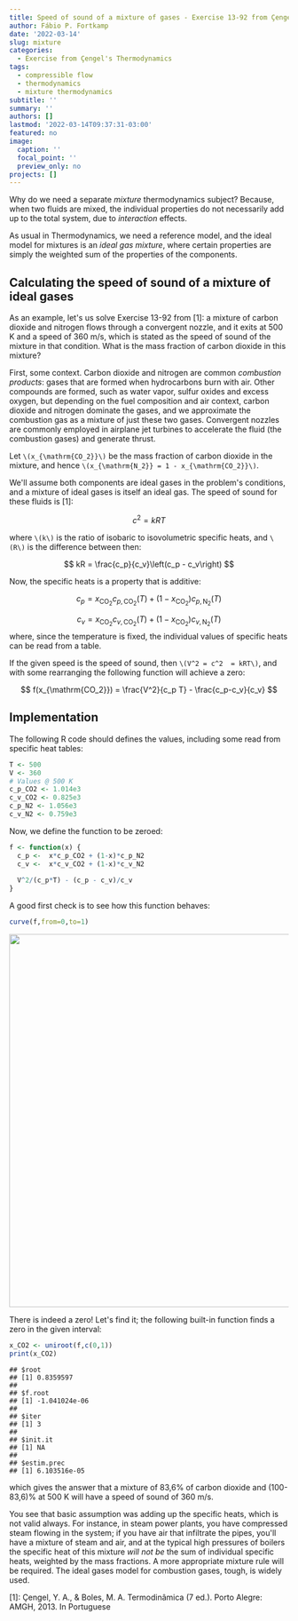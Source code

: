 ```yaml
---
title: Speed of sound of a mixture of gases - Exercise 13-92 from Çengel's Thermodynamics book (7th ed)
author: Fábio P. Fortkamp
date: '2022-03-14'
slug: mixture
categories:
  - Exercise from Çengel's Thermodynamics 
tags:
  - compressible flow
  - thermodynamics
  - mixture thermodynamics
subtitle: ''
summary: ''
authors: []
lastmod: '2022-03-14T09:37:31-03:00'
featured: no
image:
  caption: ''
  focal_point: ''
  preview_only: no
projects: []
---
```


Why do we need a separate *mixture* thermodynamics subject? Because, when two fluids are mixed, the individual properties do not necessarily add up to the total system, due to *interaction* effects.

As usual in Thermodynamics, we need a reference model, and the ideal model for mixtures is an *ideal gas mixture*, where certain properties are simply the weighted sum of the properties of the components.

## Calculating the speed of sound of a mixture of ideal gases

As an example, let's us solve Exercise 13-92 from [1]: a mixture of carbon dioxide and nitrogen flows through a convergent nozzle, and it exits at 500 K and a speed of 360 m/s, which is stated as the speed of sound of the mixture in that condition. What is the mass fraction of carbon dioxide in this mixture?

First, some context. Carbon dioxide and nitrogen are common *combustion products*: gases that are formed when hydrocarbons burn with air. Other compounds are formed, such as water vapor, sulfur oxides and excess oxygen, but depending on the fuel composition and air context, carbon dioxide and nitrogen dominate the gases, and we approximate the combustion gas as a mixture of just these two gases. Convergent nozzles are commonly employed in airplane jet turbines to accelerate the fluid (the combustion gases) and generate thrust.

Let `\(x_{\mathrm{CO_2}}\)` be the mass fraction of carbon dioxide in the mixture, and hence `\(x_{\mathrm{N_2}} = 1 - x_{\mathrm{CO_2}}\)`. 

We'll assume both components are ideal gases in the problem's conditions, and a mixture of ideal gases is itself an ideal gas. The speed of sound for these fluids is [1]:

$$
c^2 = k R T
$$

where `\(k\)` is the ratio of isobaric to isovolumetric specific heats, and `\(R\)` is the difference between then:

$$
kR = \frac{c_p}{c_v}\left(c_p - c_v\right)
$$

Now, the specific heats is a property that is additive:

$$
c_p = x_{\mathrm{CO_2}}c_{p,\mathrm{CO_2}} (T) + \left(1-x_{\mathrm{CO_2}}\right)c_{p,\mathrm{N_2}} (T)
$$

$$
c_v = x_{\mathrm{CO_2}}c_{v,\mathrm{CO_2}} (T) + \left(1-x_{\mathrm{CO_2}}\right)c_{v,\mathrm{N_2}} (T)
$$
where, since the temperature is fixed, the individual values of specific heats can be read from a table.

If the given speed is the speed of sound, then `\(V^2 = c^2  = kRT\)`, and with some rearranging  the following function will achieve a zero:

$$
f(x_{\mathrm{CO_2}}) = \frac{V^2}{c_p T} - \frac{c_p-c_v}{c_v}
$$

## Implementation

The following R code should defines the values, including some read from specific heat tables:


```r
T <- 500
V <- 360
# Values @ 500 K
c_p_CO2 <- 1.014e3
c_v_CO2 <- 0.825e3
c_p_N2 <- 1.056e3
c_v_N2 <- 0.759e3
```

Now, we define the function to be zeroed:


```r
f <- function(x) {
  c_p <-  x*c_p_CO2 + (1-x)*c_p_N2
  c_v <-  x*c_v_CO2 + (1-x)*c_v_N2
  
  V^2/(c_p*T) - (c_p - c_v)/c_v
}
```

A good first check is to see how this function behaves:



```r
curve(f,from=0,to=1)
```

<img src="{{< blogdown/postref >}}index.en_files/figure-html/unnamed-chunk-3-1.png" width="672" />

There is indeed a zero! Let's find it; the following built-in function finds a zero in the given interval:


```r
x_CO2 <- uniroot(f,c(0,1))
print(x_CO2)
```

```
## $root
## [1] 0.8359597
## 
## $f.root
## [1] -1.041024e-06
## 
## $iter
## [1] 3
## 
## $init.it
## [1] NA
## 
## $estim.prec
## [1] 6.103516e-05
```

which gives the answer that a mixture of 83,6% of carbon dioxide and (100-83,6)% at 500 K will have a speed of sound of 360 m/s.

You see that basic assumption was adding up the specific heats, which is not valid always. For instance, in steam power plants, you have compressed steam flowing in the system; if you have air that infiltrate the pipes, you'll have a mixture of steam and air, and at the typical high pressures of boilers the specific heat of this mixture *will not be* the sum of individual specific heats, weighted by the mass fractions. A more appropriate mixture rule will be required. The ideal gases model for combustion gases, tough, is widely used.

[1]: Çengel, Y. A., & Boles, M. A. Termodinâmica (7 ed.). Porto Alegre: AMGH, 2013. In Portuguese
